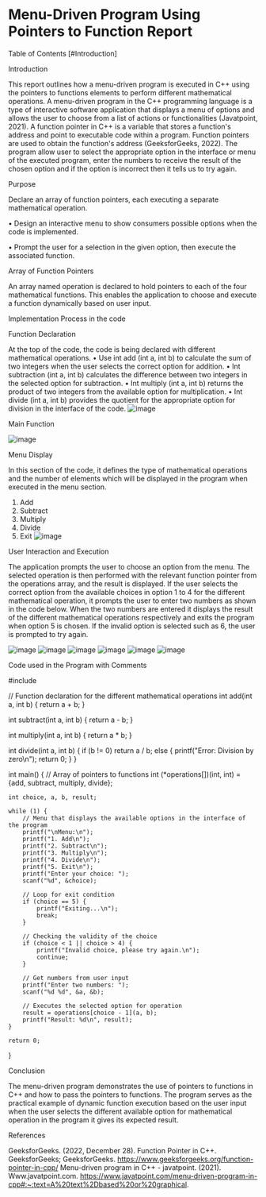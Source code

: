# Menu-Driven Program Using Pointers to Function Report

Table of Contents
[#Introduction]

Introduction

This report outlines how a menu-driven program is executed in C++ using the pointers to functions elements to perform different mathematical operations. A menu-driven program in the C++ programming language is a type of interactive software application that displays a menu of options and allows the user to choose from a list of actions or functionalities (Javatpoint, 2021). A function pointer in C++ is a variable that stores a function's address and point to executable code within a program. Function pointers are used to obtain the function's address (GeeksforGeeks, 2022). The program allow user to select the appropriate option in the interface or menu of the executed program, enter the numbers to receive the result of the chosen option and if the option is incorrect then it tells us to try again.

Purpose

Declare an array of function pointers, each executing a separate mathematical operation.

• Design an interactive menu to show consumers possible options when the code is implemented.

• Prompt the user for a selection in the given option, then execute the associated function.

Array of Function Pointers

An array named operation is declared to hold pointers to each of the four mathematical functions. This enables the application to choose and execute a function dynamically based on user input.

Implementation Process in the code

Function Declaration

At the top of the code, the code is being declared with different mathematical operations.
• Use int add (int a, int b) to calculate the sum of two integers when the user selects the correct option for addition.
• Int subtraction (int a, int b) calculates the difference between two integers in the selected option for subtraction.
• Int multiply (int a, int b) returns the product of two integers from the available option for multiplication.
• Int divide (int a, int b) provides the quotient for the appropriate option for division in the interface of the code.
![image](https://github.com/user-attachments/assets/10148590-8d94-48f7-bb55-c91e26faa48d)

Main Function

![image](https://github.com/user-attachments/assets/258696fa-605a-497e-917c-ed63160f9358)


Menu Display

In this section of the code, it defines the type of mathematical operations and the number of elements which will be displayed in the program when executed in the menu section.
1.	Add
2.	Subtract
3.	Multiply
4.	Divide
5.	Exit
![image](https://github.com/user-attachments/assets/7eeea100-03eb-433f-8e09-a1bd86cdac98)

User Interaction and Execution

The application prompts the user to choose an option from the menu. The selected operation is then performed with the relevant function pointer from the operations array, and the result is displayed. If the user selects the correct option from the available choices in option 1 to 4 for the different mathematical operation, it prompts the user to enter two numbers as shown in the code below. When the two numbers are entered it displays the result of the different mathematical operations respectively and exits the program when option 5 is chosen. If the invalid option is selected such as 6, the user is prompted to try again. 

![image](https://github.com/user-attachments/assets/daf9d605-b77c-40b4-81ce-a0329680c02f)
![image](https://github.com/user-attachments/assets/d0be3eaf-e56a-4177-9ca7-a3ab27df47aa)
![image](https://github.com/user-attachments/assets/8c6290b2-89ca-44d6-8247-61eab227e3b4)
![image](https://github.com/user-attachments/assets/3bf31ccb-707f-4762-9186-7cc6e42fcf02)
![image](https://github.com/user-attachments/assets/0b76e07c-c552-4546-a93e-9b8babf05583)
![image](https://github.com/user-attachments/assets/7178faa5-6389-4676-aed1-f380c2ae6115)


Code used in the Program with Comments

#include <iostream>

// Function declaration for the different mathematical operations
int add(int a, int b) {
    return a + b;
}

int subtract(int a, int b) {
    return a - b;
}

int multiply(int a, int b) {
    return a * b;
}

int divide(int a, int b) {
    if (b != 0)
        return a / b;
    else {
        printf("Error: Division by zero\n");
        return 0;
    }
}

int main() {
    // Array of pointers to functions
    int (*operations[])(int, int) = {add, subtract, multiply, divide};
    
    int choice, a, b, result;
    
    while (1) {
        // Menu that displays the available options in the interface of the program
        printf("\nMenu:\n");
        printf("1. Add\n");
        printf("2. Subtract\n");
        printf("3. Multiply\n");
        printf("4. Divide\n");
        printf("5. Exit\n");
        printf("Enter your choice: ");
        scanf("%d", &choice);
        
        // Loop for exit condition
        if (choice == 5) {
            printf("Exiting...\n");
            break;
        }
        
        // Checking the validity of the choice
        if (choice < 1 || choice > 4) {
            printf("Invalid choice, please try again.\n");
            continue;
        }
        
        // Get numbers from user input
        printf("Enter two numbers: ");
        scanf("%d %d", &a, &b);
        
        // Executes the selected option for operation
        result = operations[choice - 1](a, b);
        printf("Result: %d\n", result);
    }
    
    return 0;
}

Conclusion

The menu-driven program demonstrates the use of pointers to functions in C++ and how to pass the pointers to functions. The program serves as the practical example of dynamic function execution based on the user input when the user selects the different available option for mathematical operation in the program it gives its expected result.

References

GeeksforGeeks. (2022, December 28). Function Pointer in C++. GeeksforGeeks; GeeksforGeeks. https://www.geeksforgeeks.org/function-pointer-in-cpp/
Menu-driven program in C++ - javatpoint. (2021). Www.javatpoint.com. https://www.javatpoint.com/menu-driven-program-in-cpp#:~:text=A%20text%2Dbased%20or%20graphical.
